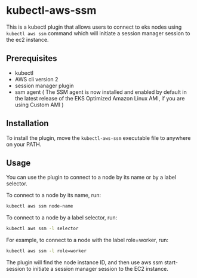 # kubectl-aws-ssm

This is a kubectl plugin that allows users to connect to eks nodes using `kubectl aws ssm` command which will initiate a session manager session to the ec2 instance.

## Prerequisites

- kubectl
- AWS cli version 2
- session manager plugin
- ssm agent ( The SSM agent is now installed and enabled by default in the latest release of the EKS Optimized Amazon Linux AMI, if you are using Custom AMI )

## Installation

To install the plugin, move the `kubectl-aws-ssm` executable file to anywhere on your PATH.

## Usage

You can use the plugin to connect to a node by its name or by a label selector.

To connect to a node by its name, run:

```bash
kubectl aws ssm node-name
```

To connect to a node by a label selector, run:

```bash
kubectl aws ssm -l selector
```

For example, to connect to a node with the label role=worker, run:

```bash
kubectl aws ssm -l role=worker
```

The plugin will find the node instance ID, and then use aws ssm start-session to initiate a session manager session to the EC2 instance.